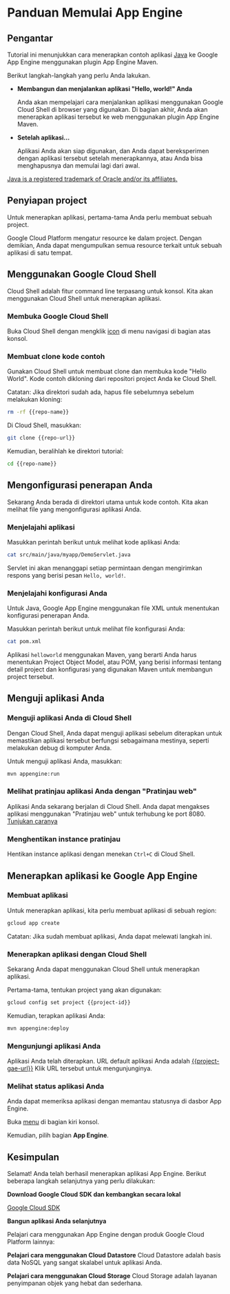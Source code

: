 # Panduan Memulai App Engine

<walkthrough-test-start-page url="/getting-started?tutorial=java_gae_quickstart_2"/>

<walkthrough-tutorial-url url="https://cloud.google.com/appengine/docs/java/quickstart"/>

<walkthrough-watcher-constant key="repo-url" value="https://github.com/GoogleCloudPlatform/appengine-try-java" />

<walkthrough-watcher-constant key="repo-name" value="appengine-try-java"/>

## Pengantar

Tutorial ini menunjukkan cara menerapkan contoh aplikasi [Java][java] ke Google
App Engine menggunakan plugin App Engine Maven.

Berikut langkah-langkah yang perlu Anda lakukan.

*   **Membangun dan menjalankan aplikasi "Hello, world!" Anda**

    Anda akan mempelajari cara menjalankan aplikasi menggunakan Google Cloud
    Shell di browser yang digunakan. Di bagian akhir, Anda akan menerapkan
    aplikasi tersebut ke web menggunakan plugin App Engine Maven.

*   **Setelah aplikasi...**

    Aplikasi Anda akan siap digunakan, dan Anda dapat bereksperimen dengan
    aplikasi tersebut setelah menerapkannya, atau Anda bisa menghapusnya dan
    memulai lagi dari awal.

[Java is a registered trademark of Oracle and/or its affiliates.](walkthrough://footnote)

<walkthrough-devshell-precreate/>

## Penyiapan project

Untuk menerapkan aplikasi, pertama-tama Anda perlu membuat sebuah project.

Google Cloud Platform mengatur resource ke dalam project. Dengan demikian, Anda
dapat mengumpulkan semua resource terkait untuk sebuah aplikasi di satu tempat.

<walkthrough-project-setup/>

## Menggunakan Google Cloud Shell

Cloud Shell adalah fitur command line terpasang untuk konsol. Kita akan
menggunakan Cloud Shell untuk menerapkan aplikasi.

### Membuka Google Cloud Shell

Buka Cloud Shell dengan mengklik <walkthrough-cloud-shell-icon/>
[icon](walkthrough://spotlight-pointer?spotlightId=devshell-activate-button) di
menu navigasi di bagian atas konsol.

### Membuat clone kode contoh

Gunakan Cloud Shell untuk membuat clone dan membuka kode "Hello World". Kode
contoh dikloning dari repositori project Anda ke Cloud Shell.

Catatan: Jika direktori sudah ada, hapus file sebelumnya sebelum melakukan
kloning:

```bash
rm -rf {{repo-name}}
```

Di Cloud Shell, masukkan:

```bash
git clone {{repo-url}}
```

Kemudian, beralihlah ke direktori tutorial:

```bash
cd {{repo-name}}
```

## Mengonfigurasi penerapan Anda

Sekarang Anda berada di direktori utama untuk kode contoh. Kita akan melihat
file yang mengonfigurasi aplikasi Anda.

### Menjelajahi aplikasi

Masukkan perintah berikut untuk melihat kode aplikasi Anda:

```bash
cat src/main/java/myapp/DemoServlet.java
```

Servlet ini akan menanggapi setiap permintaan dengan mengirimkan respons yang
berisi pesan `Hello, world!`.

### Menjelajahi konfigurasi Anda

Untuk Java, Google App Engine menggunakan file XML untuk menentukan konfigurasi
penerapan Anda.

Masukkan perintah berikut untuk melihat file konfigurasi Anda:

```bash
cat pom.xml
```

Aplikasi `helloworld` menggunakan Maven, yang berarti Anda harus menentukan
Project Object Model, atau POM, yang berisi informasi tentang detail project dan
konfigurasi yang digunakan Maven untuk membangun project tersebut.

## Menguji aplikasi Anda

### Menguji aplikasi Anda di Cloud Shell

Dengan Cloud Shell, Anda dapat menguji aplikasi sebelum diterapkan untuk
memastikan aplikasi tersebut berfungsi sebagaimana mestinya, seperti melakukan
debug di komputer Anda.

Untuk menguji aplikasi Anda, masukkan:

```bash
mvn appengine:run
```

<walkthrough-test-code-output
  text="module .* running at|Dev App Server is now running" />

### Melihat pratinjau aplikasi Anda dengan "Pratinjau web"

Aplikasi Anda sekarang berjalan di Cloud Shell. Anda dapat mengakses aplikasi
menggunakan "Pratinjau web" <walkthrough-web-preview-icon/> untuk terhubung ke
port 8080. [Tunjukan
caranya](walkthrough://spotlight-pointer?spotlightId=devshell-web-preview-button)

### Menghentikan instance pratinjau

Hentikan instance aplikasi dengan menekan `Ctrl+C` di Cloud Shell.

## Menerapkan aplikasi ke Google App Engine

### Membuat aplikasi

Untuk menerapkan aplikasi, kita perlu membuat aplikasi di sebuah region:

```bash
gcloud app create
```

Catatan: Jika sudah membuat aplikasi, Anda dapat melewati langkah ini.

### Menerapkan aplikasi dengan Cloud Shell

Sekarang Anda dapat menggunakan Cloud Shell untuk menerapkan aplikasi.

Pertama-tama, tentukan project yang akan digunakan:

```bash
gcloud config set project {{project-id}}
```

Kemudian, terapkan aplikasi Anda:

```bash
mvn appengine:deploy
```

<walkthrough-test-code-output text="Deployed (module|service)" />

### Mengunjungi aplikasi Anda

Aplikasi Anda telah diterapkan. URL default aplikasi Anda adalah
[{{project-gae-url}}](http://{{project-gae-url}}) Klik URL tersebut untuk
mengunjunginya.

### Melihat status aplikasi Anda

Anda dapat memeriksa aplikasi dengan memantau statusnya di dasbor App Engine.

Buka [menu](walkthrough://spotlight-pointer?spotlightId=console-nav-menu) di
bagian kiri konsol.

Kemudian, pilih bagian **App Engine**.

<walkthrough-menu-navigation sectionId="APPENGINE_SECTION"/>

## Kesimpulan

<walkthrough-conclusion-trophy/>

Selamat! Anda telah berhasil menerapkan aplikasi App Engine. Berikut beberapa
langkah selanjutnya yang perlu dilakukan:

**Download Google Cloud SDK dan kembangkan secara lokal**

[Google Cloud SDK][cloud-sdk-installer]

**Bangun aplikasi Anda selanjutnya**

Pelajari cara menggunakan App Engine dengan produk Google Cloud Platform
lainnya:

<walkthrough-tutorial-card
  url="appengine/docs/java/datastore/"
  icon="DATASTORE_SECTION"
  label="datastore">
**Pelajari cara menggunakan Cloud Datastore**
Cloud Datastore adalah basis data NoSQL yang sangat skalabel untuk aplikasi Anda.
</walkthrough-tutorial-card>

<walkthrough-tutorial-card
  url="appengine/docs/go/googlecloudstorageclient/setting-up-cloud-storage/"
  icon="STORAGE_SECTION"
  label="cloudStorage">
**Pelajari cara menggunakan Cloud Storage**
Cloud Storage adalah layanan penyimpanan objek yang hebat dan sederhana.
</walkthrough-tutorial-card>

[java]: https://java.com/
[cloud-sdk-installer]: https://cloud.google.com/sdk/downloads#interactive
